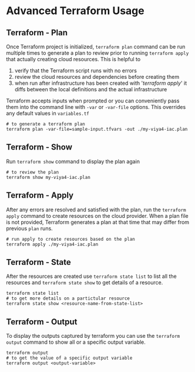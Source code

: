 
# Advanced Terraform Usage

## Terraform - Plan

Once Terraform project is initialized, ```terraform plan``` command can be run multiple times to generate a plan to review prior to running ```terraform apply``` that actually creating cloud resources. This is helpful to 
1) verify that the Terraform script runs with no errors
2) review the cloud resources and dependencies before creating them
3) when run after infrastructure has been created with '*terraform apply*' it diffs between the local definitions and the actual infrastructure 

Terraform accepts inputs when prompted or you can conveniently pass them into the command line with ```-var``` or ```-var-file``` options. This overrides any default values in ```variables.tf```

```
# to generate a terraform plan
terraform plan -var-file=sample-input.tfvars -out ./my-viya4-iac.plan
```

## Terraform - Show

Run ```terraform show``` command to display the plan again

    # to review the plan
    terraform show my-viya4-iac.plan

## Terraform - Apply

After any errors are resolved and satisfied with the plan, run the ```terraform apply``` command to create resources on the cloud provider. When a plan file is not provided, Terraform generates a plan at that time that may differ from previous ```plan``` runs.  

    # run apply to create resources based on the plan
    terraform apply ./my-viya4-iac.plan

## Terraform - State

After the resources are created use ```terraform state list``` to list all the resources and ```terraform state show``` to get details of a resource.

    terraform state list 
    # to get more details on a partictular resource 
    terraform state show <resource-name-from-state-list>

## Terraform - Output

To display the outputs captured by terraform you can use the `terraform output` command to show all or a specific output variable.

    terraform output
    # to get the value of a specific output variable
    terraform output <output-variable>

